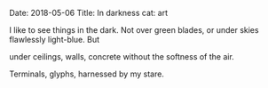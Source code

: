 Date: 2018-05-06
Title: In darkness
cat: art

I like to see things in the dark.
Not over green blades, or under
skies flawlessly light-blue. But

under ceilings, walls,
concrete without the softness of the air.

Terminals, glyphs, harnessed by my stare.
